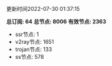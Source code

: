 更新时间2022-07-30 01:37:15

**总订阅: 64**
**总节点: 8006**
**有效节点: 2363**
- ssr节点: 1
- v2ray节点: 1651
- trojan节点: 133
- ss节点: 578
